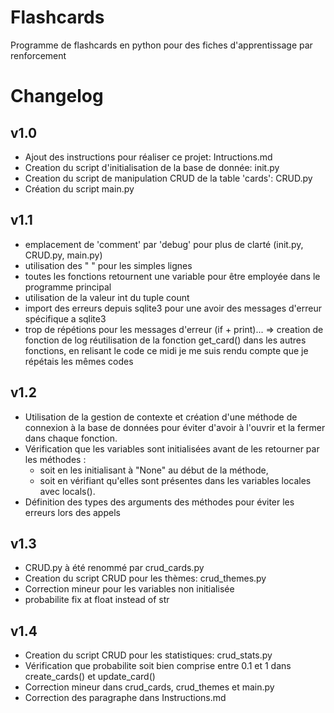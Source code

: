 # Flashcards
Programme de flashcards en python pour des fiches d'apprentissage par renforcement

# Changelog

## v1.0
- Ajout des instructions pour réaliser ce projet: Intructions.md
- Creation du script d'initialisation de la base de donnée: init.py 
- Creation du script de manipulation CRUD de la table 'cards': CRUD.py
- Création du script main.py 

## v1.1
- emplacement de 'comment' par 'debug' pour plus de clarté (init.py, CRUD.py, main.py)
- utilisation des " " pour les simples lignes
- toutes les fonctions retournent une variable pour être employée dans le programme principal
- utilisation de la valeur int du tuple count
- import des erreurs depuis sqlite3 pour une avoir des messages d'erreur spécifique a sqlite3
- trop de répétions pour les messages d'erreur (if + print)... => creation de fonction de log
réutilisation de la fonction get_card() dans les autres fonctions, en relisant le code ce midi je me suis rendu compte que je répétais les mêmes codes

## v1.2
- Utilisation de la gestion de contexte et création d'une méthode de connexion à la base de données pour éviter d'avoir à l'ouvrir et la fermer dans chaque fonction.
- Vérification que les variables sont initialisées avant de les retourner par les méthodes :
  - soit en les initialisant à "None" au début de la méthode,
  - soit en vérifiant qu'elles sont présentes dans les variables locales avec locals().
- Définition des types des arguments des méthodes pour éviter les erreurs lors des appels

## v1.3
- CRUD.py à été renommé par crud_cards.py
- Creation du script CRUD pour les thèmes: crud_themes.py
- Correction mineur pour les variables non initialisée
- probabilite fix at float instead of str

## v1.4
- Creation du script CRUD pour les statistiques: crud_stats.py
- Vérification que probabilite soit bien comprise entre 0.1 et 1 dans create_cards() et update_card()
- Correction mineur dans crud_cards, crud_themes et main.py
- Correction des paragraphe dans Instructions.md